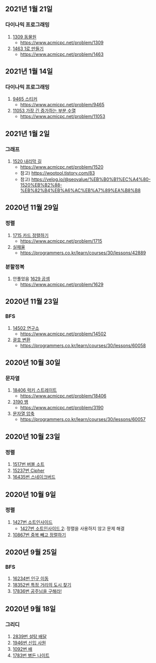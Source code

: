 ## 2021년 1월 21일
### 다이나믹 프로그래밍

1. [1309 동물원](baekjoon/1309_동물원.py)
    - <https://www.acmicpc.net/problem/1309>
2. [1463 1로 만들기](baekjoon/1463_1로만들기.py)
    - <https://www.acmicpc.net/problem/1463>

## 2021년 1월 14일
### 다이나믹 프로그래밍

1. [9465 스티커](baekjoon/9465_스티커.py)
    - <https://www.acmicpc.net/problem/9465>
2. [11053 가장 긴 증가하는 부분 수열](baekjoon/11053_가장긴증가하는부분수열.py)
    - <https://www.acmicpc.net/problem/11053>

## 2021년 1월 2일
### 그래프

1. [1520 내리막 길](baekjoon/1520_내리막길.py)
    - https://www.acmicpc.net/problem/1520
    - 참고) https://wootool.tistory.com/83
    - 참고) https://velog.io/@seovalue/%EB%B0%B1%EC%A4%80-1520%EB%B2%88-%EB%82%B4%EB%A6%AC%EB%A7%89%EA%B8%B8

## 2020년 11월 29일
### 정렬

1. [1715 카드 정렬하기](baekjoon/1715_카드정렬하기.py)
    - https://www.acmicpc.net/problem/1715
2. [실패율](programmers/30_42889_실패율.py)
    - https://programmers.co.kr/learn/courses/30/lessons/42889

### 분할정복

1. 안풀었음 [1629 곱셈](baekjoon/1629_곱셈.py)
    - https://www.acmicpc.net/problem/1629
    
## 2020년 11월 23일
### BFS

1. [14502 연구소](baekjoon/14502_연구소.py)
   - https://www.acmicpc.net/problem/14502
2. [괄호 변환](programmers/30_60058_괄호변환.py)
   - https://programmers.co.kr/learn/courses/30/lessons/60058

## 2020년 10월 30일
### 문자열

1. [18406 럭키 스트레이트](baekjoon/18406_럭키스트레이트.py)
    - https://www.acmicpc.net/problem/18406
2. [3190 뱀](baekjoon/3190_뱀.py)
    - https://www.acmicpc.net/problem/3190
3. [문자열 압축](programmers/30_60057_문자열압축.py)
    - https://programmers.co.kr/learn/courses/30/lessons/60057

## 2020년 10월 23일
### 정렬

1. [1517번 버블 소트](baekjoon/1517_버블소트.py)
2. [15237번 Cipher](baekjoon/15237_Cipher.py)
3. [16435번 스네이크버드](baekjoon/16435_스네이크버드.py)

## 2020년 10월 9일
### 정렬

1. [1427번 소트인사이드](baekjoon/1427_소트인사이드.py)
    - [1427번 소트인사이드 2](baekjoon/1427_소트인사이드2.py): 정렬을 사용하지 않고 문제 해결
2. [10867번 중복 빼고 정렬하기](baekjoon/10867_중복빼고정렬하기.py)

## 2020년 9월 25일
### BFS

1. [16234번 인구 이동](baekjoon/16234_인구이동.py)
2. [18352번 특정 거리의 도시 찾기](baekjoon/18352_특정거리의도시찾기.py)
3. [17836번 공주님을 구해라!](baekjoon/17836_공주님을구해라.py)

## 2020년 9월 18일
### 그리디

1. [2839번 설탕 배달](baekjoon/2839_설탕배달.py)
2. [1946번 신입 사원](baekjoon/1946_신입사원.py)
3. [1092번 배](baekjoon/1092_배.py)
4. [1783번 병든 나이트](baekjoon/1783_병든나이트.py)